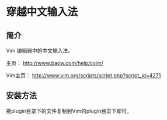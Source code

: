 穿越中文输入法
==============

简介
----

Vim 编辑器中的中文输入法。

主页： http://www.baow.com/help/cyim/

Vim主页： http://www.vim.org/scripts/script.php?script_id=4271

安装方法
--------

把plugin目录下的文件复制到Vim的plugin目录下即可。
